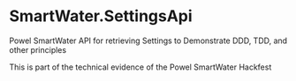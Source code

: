 # SmartWater.SettingsApi
Powel SmartWater API for retrieving Settings to Demonstrate DDD, TDD, and other principles

This is part of the technical evidence of the Powel SmartWater Hackfest
